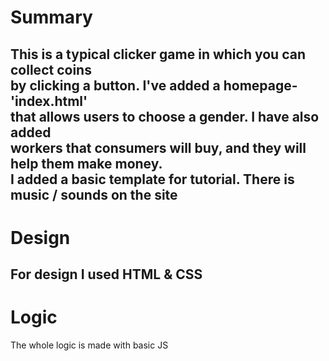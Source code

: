 # Summary
This is a typical clicker game in which you can collect coins <br> by clicking a button. I've added a homepage-'index.html' <br> that allows users to choose a gender. I have also added <br>
workers that consumers will buy, and they will help them make money.<br> I added a basic template for tutorial. There is music / sounds on the site
-----------------------------------------------------------------------------------------------------------------------------------------------------------------------------------
# Design
For design I used HTML & CSS
-----------------------------------------------------------------------------------------------------------------------------------------------------------------------------------
# Logic
The whole logic is made with basic JS
